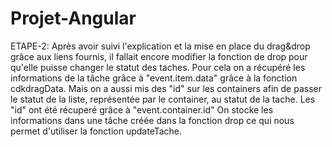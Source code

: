 # Projet-Angular

ETAPE-2: 
  Après avoir suivi l'explication et la mise en place du drag&drop grâce aux liens fournis, il fallait encore modifier la fonction de drop pour qu'elle puisse changer le statut des taches.
  Pour cela on a récupéré les informations de la tâche grâce à "event.item.data" grâce à la fonction cdkdragData.
  Mais on a aussi mis des "id" sur les containers afin de passer le statut de la liste, représentée par le container, au statut de la tache.
  Les "id" ont été récuperé grâce à "event.container.id"
  On stocke les informations dans une tâche créée dans la fonction drop ce qui nous permet d'utiliser la fonction updateTache.
